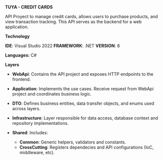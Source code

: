 **TUYA - CREDIT CARDS**

API Proyect to manage credit cards, allows users to purchase products, and view transaction tracking.
This API serves as the backend for a web application.

**Technology**

**IDE**: Visual Studio 2022
**FRAMEWORK**: .NET
**VERSION**: 8

**Languages:** C#

**Layers**

-	**WebApi**: Contains the API project and exposes HTTP endpoints to the frontend.

-	**Application**: Implements the use cases. Receive request from WebApi project and coordinates business logic.

-	**DTO**: Defines business entities, data transfer objects, and enums used across layers.

-	**Infrastructure**: Layer responsible for data access, database context and repository implementations.

-	**Shared**: Includes:
	-	**Common**: Generic helpers, validators and constants.
	-	**CrossCutting**: Registers dependecies and API configurations (IoC, middleware, etc).
